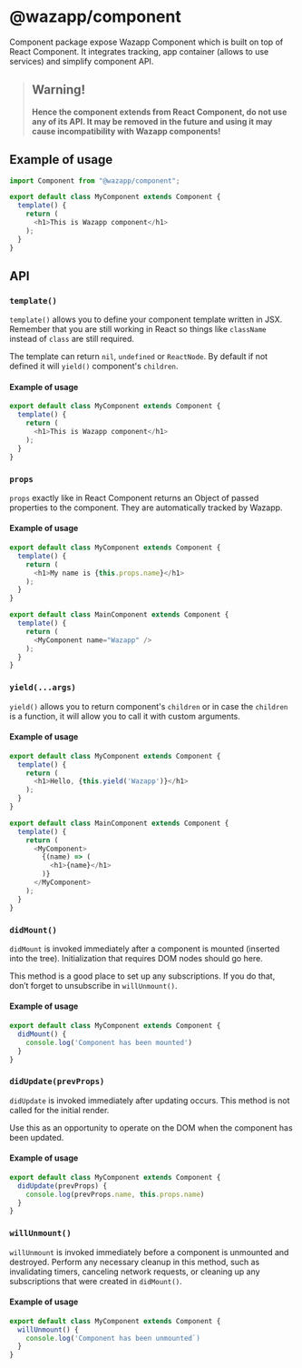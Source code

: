 # @wazapp/component

Component package expose Wazapp Component which is built on top of React Component. It integrates tracking, app container (allows to use services) and simplify component API.

> ## Warning!
> **Hence the component extends from React Component, do not use any of its API. It may be removed in the future and using it may cause incompatibility with Wazapp components!**

## Example of usage

```ts
import Component from "@wazapp/component";

export default class MyComponent extends Component {
  template() {
    return (
      <h1>This is Wazapp component</h1>
    );
  }
}
```

## API

### `template()`

`template()` allows you to define your component template written in JSX. Remember that you are still working in React so things like `className` instead of `class` are still required.

The template can return `nil`, `undefined` or `ReactNode`. By default if not defined it will `yield()` component's `children`.

#### Example of usage

```ts
export default class MyComponent extends Component {
  template() {
    return (
      <h1>This is Wazapp component</h1>
    );
  }
}
```

### `props`

`props` exactly like in React Component returns an Object of passed properties to the component. They are automatically tracked by Wazapp.

#### Example of usage

```ts
export default class MyComponent extends Component {
  template() {
    return (
      <h1>My name is {this.props.name}</h1>
    );
  }
}

export default class MainComponent extends Component {
  template() {
    return (
      <MyComponent name="Wazapp" />
    );
  }
}
```

### `yield(...args)`

`yield()` allows you to return component's `children` or in case the `children` is a function, it will allow you to call it with custom arguments.

#### Example of usage

```ts
export default class MyComponent extends Component {
  template() {
    return (
      <h1>Hello, {this.yield('Wazapp')}</h1>
    );
  }
}

export default class MainComponent extends Component {
  template() {
    return (
      <MyComponent>
        {(name) => (
          <h1>{name}</h1>
        )}
      </MyComponent>
    );
  }
}
```

### `didMount()`

`didMount` is invoked immediately after a component is mounted (inserted into the tree). Initialization that requires DOM nodes should go here.

This method is a good place to set up any subscriptions. If you do that, don’t forget to unsubscribe in `willUnmount()`.

#### Example of usage

```ts
export default class MyComponent extends Component {
  didMount() {
    console.log('Component has been mounted')
  }
}
```

### `didUpdate(prevProps)`

`didUpdate` is invoked immediately after updating occurs. This method is not called for the initial render.

Use this as an opportunity to operate on the DOM when the component has been updated.

#### Example of usage

```ts
export default class MyComponent extends Component {
  didUpdate(prevProps) {
    console.log(prevProps.name, this.props.name)
  }
}
```

### `willUnmount()`

`willUnmount` is invoked immediately before a component is unmounted and destroyed. Perform any necessary cleanup in this method, such as invalidating timers, canceling network requests, or cleaning up any subscriptions that were created in `didMount()`.

#### Example of usage

```ts
export default class MyComponent extends Component {
  willUnmount() {
    console.log('Component has been unmounted`)
  }
}
```